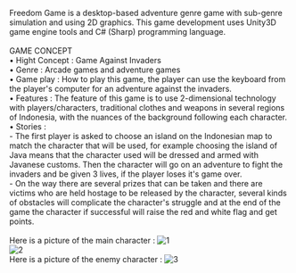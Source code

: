 Freedom Game is a desktop-based adventure genre game with sub-genre simulation and using 2D graphics. This game development uses Unity3D game engine tools and C# (Sharp) programming language.</br>
</br>
GAME CONCEPT</br>
• Hight Concept : Game Against Invaders</br>
• Genre         : Arcade games and adventure games</br>
• Game play     : How to play this game, the player can use the keyboard from the player's computer for an adventure against the invaders.</br>
• Features      : The feature of this game is to use 2-dimensional technology with players/characters, traditional clothes and weapons in several regions of Indonesia,                     with the nuances of the background following each character.</br>
• Stories       :</br>
                - The first player is asked to choose an island on the Indonesian map to match the character that will be used, for example choosing the island of Java                   means that the character used will be dressed and armed with Javanese customs. Then the character will go on an adventure to fight the invaders and be                   given 3 lives, if the player loses it's game over.</br>
                - On the way there are several prizes that can be taken and there are victims who are held hostage to be released by the character, several kinds of                     obstacles will complicate the character's struggle and at the end of the game the character if successful will raise the red and white flag and get                       points.</br>
</br>
Here is a picture of the main character :
![1](https://user-images.githubusercontent.com/47528661/158932381-9666322e-b16c-411c-bf75-e71448fc0fe5.PNG)</br>
![2](https://user-images.githubusercontent.com/47528661/158932431-1fcf81cf-c1c6-459a-9dd8-0747b34419e1.PNG)
</br>
Here is a picture of the enemy character :
![3](https://user-images.githubusercontent.com/47528661/158932543-4e2d1118-3ca0-444e-aba5-00be690aa112.PNG)
